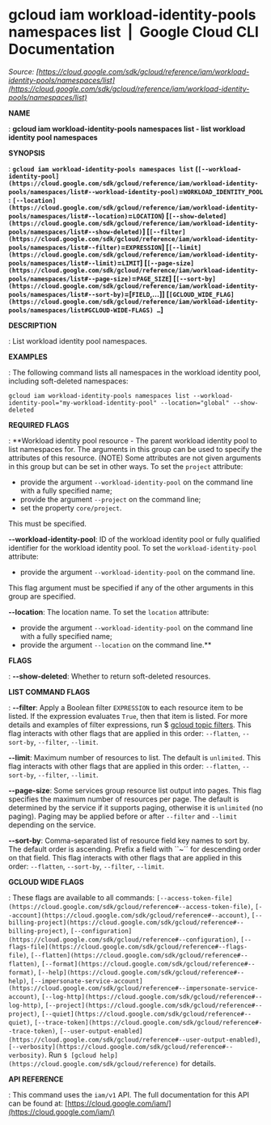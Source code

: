 # gcloud iam workload-identity-pools namespaces list  |  Google Cloud CLI Documentation

*Source: [https://cloud.google.com/sdk/gcloud/reference/iam/workload-identity-pools/namespaces/list](https://cloud.google.com/sdk/gcloud/reference/iam/workload-identity-pools/namespaces/list)*

**NAME**

: **gcloud iam workload-identity-pools namespaces list - list workload identity pool namespaces**

**SYNOPSIS**

: **`gcloud iam workload-identity-pools namespaces list` (`[--workload-identity-pool](https://cloud.google.com/sdk/gcloud/reference/iam/workload-identity-pools/namespaces/list#--workload-identity-pool)`=`WORKLOAD_IDENTITY_POOL` : `[--location](https://cloud.google.com/sdk/gcloud/reference/iam/workload-identity-pools/namespaces/list#--location)`=`LOCATION`) [`[--show-deleted](https://cloud.google.com/sdk/gcloud/reference/iam/workload-identity-pools/namespaces/list#--show-deleted)`] [`[--filter](https://cloud.google.com/sdk/gcloud/reference/iam/workload-identity-pools/namespaces/list#--filter)`=`EXPRESSION`] [`[--limit](https://cloud.google.com/sdk/gcloud/reference/iam/workload-identity-pools/namespaces/list#--limit)`=`LIMIT`] [`[--page-size](https://cloud.google.com/sdk/gcloud/reference/iam/workload-identity-pools/namespaces/list#--page-size)`=`PAGE_SIZE`] [`[--sort-by](https://cloud.google.com/sdk/gcloud/reference/iam/workload-identity-pools/namespaces/list#--sort-by)`=[`FIELD`,…]] [`[GCLOUD_WIDE_FLAG](https://cloud.google.com/sdk/gcloud/reference/iam/workload-identity-pools/namespaces/list#GCLOUD-WIDE-FLAGS) …`]**

**DESCRIPTION**

: List workload identity pool namespaces.

**EXAMPLES**

: The following command lists all namespaces in the workload identity pool,
including soft-deleted namespaces:

```
gcloud iam workload-identity-pools namespaces list --workload-identity-pool="my-workload-identity-pool" --location="global" --show-deleted
```

**REQUIRED FLAGS**

: **Workload identity pool resource - The parent workload identity pool to list
namespaces for. The arguments in this group can be used to specify the
attributes of this resource. (NOTE) Some attributes are not given arguments in
this group but can be set in other ways.
To set the `project` attribute:

- provide the argument `--workload-identity-pool` on the command line
with a fully specified name;
- provide the argument `--project` on the command line;
- set the property `core/project`.

This must be specified.

**--workload-identity-pool**:
ID of the workload identity pool or fully qualified identifier for the workload
identity pool.
To set the `workload-identity-pool` attribute:

- provide the argument `--workload-identity-pool` on the command line.

This flag argument must be specified if any of the other arguments in this group
are specified.

**--location**:
The location name.
To set the `location` attribute:

- provide the argument `--workload-identity-pool` on the command line
with a fully specified name;
- provide the argument `--location` on the command line.**

**FLAGS**

: **--show-deleted**:
Whether to return soft-deleted resources.

**LIST COMMAND FLAGS**

: **--filter**:
Apply a Boolean filter `EXPRESSION` to each resource item
to be listed. If the expression evaluates `True`, then that item is
listed. For more details and examples of filter expressions, run $ [gcloud topic filters](https://cloud.google.com/sdk/gcloud/reference/topic/filters). This flag
interacts with other flags that are applied in this order:
`--flatten`, `--sort-by`, `--filter`,
`--limit`.

**--limit**:
Maximum number of resources to list. The default is `unlimited`. This
flag interacts with other flags that are applied in this order:
`--flatten`, `--sort-by`, `--filter`,
`--limit`.

**--page-size**:
Some services group resource list output into pages. This flag specifies the
maximum number of resources per page. The default is determined by the service
if it supports paging, otherwise it is `unlimited` (no paging).
Paging may be applied before or after `--filter` and
`--limit` depending on the service.

**--sort-by**:
Comma-separated list of resource field key names to sort by. The default order
is ascending. Prefix a field with ``~´´ for descending order on that
field. This flag interacts with other flags that are applied in this order:
`--flatten`, `--sort-by`, `--filter`,
`--limit`.

**GCLOUD WIDE FLAGS**

: These flags are available to all commands: `[--access-token-file](https://cloud.google.com/sdk/gcloud/reference#--access-token-file)`,
`[--account](https://cloud.google.com/sdk/gcloud/reference#--account)`, `[--billing-project](https://cloud.google.com/sdk/gcloud/reference#--billing-project)`,
`[--configuration](https://cloud.google.com/sdk/gcloud/reference#--configuration)`,
`[--flags-file](https://cloud.google.com/sdk/gcloud/reference#--flags-file)`,
`[--flatten](https://cloud.google.com/sdk/gcloud/reference#--flatten)`, `[--format](https://cloud.google.com/sdk/gcloud/reference#--format)`, `[--help](https://cloud.google.com/sdk/gcloud/reference#--help)`, `[--impersonate-service-account](https://cloud.google.com/sdk/gcloud/reference#--impersonate-service-account)`,
`[--log-http](https://cloud.google.com/sdk/gcloud/reference#--log-http)`,
`[--project](https://cloud.google.com/sdk/gcloud/reference#--project)`, `[--quiet](https://cloud.google.com/sdk/gcloud/reference#--quiet)`, `[--trace-token](https://cloud.google.com/sdk/gcloud/reference#--trace-token)`, `[--user-output-enabled](https://cloud.google.com/sdk/gcloud/reference#--user-output-enabled)`,
`[--verbosity](https://cloud.google.com/sdk/gcloud/reference#--verbosity)`.
Run `$ [gcloud help](https://cloud.google.com/sdk/gcloud/reference)` for details.

**API REFERENCE**

: This command uses the `iam/v1` API. The full documentation for this
API can be found at: [https://cloud.google.com/iam/](https://cloud.google.com/iam/)